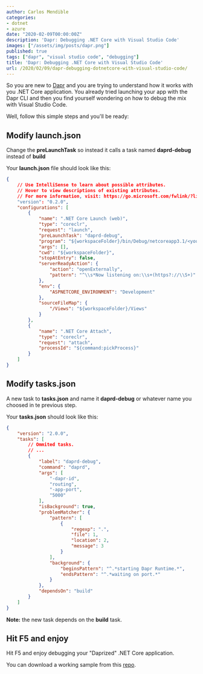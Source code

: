 ```yaml
---
author: Carlos Mendible
categories:
- dotnet
- azure
date: "2020-02-09T00:00:00Z"
description: 'Dapr: Debugging .NET Core with Visual Studio Code'
images: ["/assets/img/posts/dapr.png"]
published: true
tags: ["dapr", "visual studio code", "debugging"]
title: 'Dapr: Debugging .NET Core with Visual Studio Code'
url: /2020/02/09/dapr-debugging-dotnetcore-with-visual-studio-code/
---
```


So you are new to [Dapr](https://dapr.io) and you are trying to understand how it works with you .NET Core application. You already tried launching your app with the Dapr CLI and then you find yourself wondering on how to debug the mix with Visual Studio Code.

Well, follow this simple steps and you'll be ready:

## Modify launch.json

Change the **preLaunchTask** so instead it calls a task named **daprd-debug** instead of **build**

Your **launch.json** file should look like this:
 
``` json
{
    // Use IntelliSense to learn about possible attributes.
    // Hover to view descriptions of existing attributes.
    // For more information, visit: https://go.microsoft.com/fwlink/?linkid=830387
    "version": "0.2.0",
    "configurations": [
        {
            "name": ".NET Core Launch (web)",
            "type": "coreclr",
            "request": "launch",
            "preLaunchTask": "daprd-debug",
            "program": "${workspaceFolder}/bin/Debug/netcoreapp3.1/<your assembly name>.dll",
            "args": [],
            "cwd": "${workspaceFolder}",
            "stopAtEntry": false,
            "serverReadyAction": {
                "action": "openExternally",
                "pattern": "^\\s*Now listening on:\\s+(https?://\\S+)"
            },
            "env": {
                "ASPNETCORE_ENVIRONMENT": "Development"
            },
            "sourceFileMap": {
                "/Views": "${workspaceFolder}/Views"
            }
        },
        {
            "name": ".NET Core Attach",
            "type": "coreclr",
            "request": "attach",
            "processId": "${command:pickProcess}"
        }
    ]
}
```

## Modify tasks.json

A new task to **tasks.json** and name it **daprd-debug** or whatever name you choosed in te previous step.

Your **tasks.json** should look like this:
 
``` json
{
    "version": "2.0.0",
    "tasks": [
        // Ommited tasks.
        // ...
        {
            "label": "daprd-debug",
            "command": "daprd",
            "args": [
                "-dapr-id",
                "routing",
                "-app-port",
                "5000"
            ],
            "isBackground": true,
            "problemMatcher": {
                "pattern": [
                    {
                        "regexp": ".",
                        "file": 1,
                        "location": 2,
                        "message": 3
                    }
                ],
                "background": {
                    "beginsPattern": "^.*starting Dapr Runtime.*",
                    "endsPattern": "^.*waiting on port.*"
                }
            },
            "dependsOn": "build"
        }
    ]
}
```

**Note:** the new task depends on the **build** task.

## Hit F5 and enjoy

Hit F5 and enjoy debugging your "Daprized" .NET Core application.

You can download a working sample from this [repo](https://github.com/cmendible/dotnetcore.samples/tree/main/dapr.debug.vscode/).
